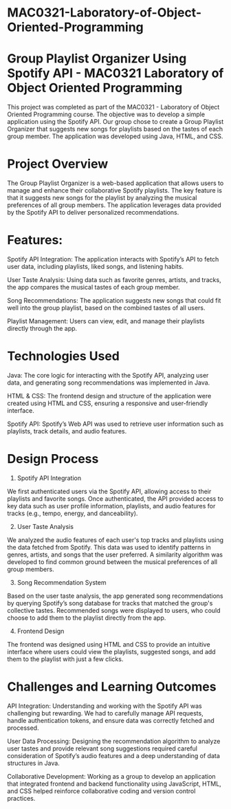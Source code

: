 # MAC0321-Laboratory-of-Object-Oriented-Programming
# Group Playlist Organizer Using Spotify API - MAC0321 Laboratory of Object Oriented Programming
This project was completed as part of the MAC0321 - Laboratory of Object Oriented Programming course. The objective was to develop a simple application using the Spotify API. Our group chose to create a Group Playlist Organizer that suggests new songs for playlists based on the tastes of each group member. The application was developed using Java, HTML, and CSS.

# Project Overview
The Group Playlist Organizer is a web-based application that allows users to manage and enhance their collaborative Spotify playlists. The key feature is that it suggests new songs for the playlist by analyzing the musical preferences of all group members. The application leverages data provided by the Spotify API to deliver personalized recommendations.

# Features:

Spotify API Integration: The application interacts with Spotify’s API to fetch user data, including playlists, liked songs, and listening habits.

User Taste Analysis: Using data such as favorite genres, artists, and tracks, the app compares the musical tastes of each group member.

Song Recommendations: The application suggests new songs that could fit well into the group playlist, based on the combined tastes of all users.

Playlist Management: Users can view, edit, and manage their playlists directly through the app.

# Technologies Used

Java: The core logic for interacting with the Spotify API, analyzing user data, and generating song recommendations was implemented in Java.

HTML & CSS: The frontend design and structure of the application were created using HTML and CSS, ensuring a responsive and user-friendly interface.

Spotify API: Spotify’s Web API was used to retrieve user information such as playlists, track details, and audio features.

# Design Process

1. Spotify API Integration

We first authenticated users via the Spotify API, allowing access to their playlists and favorite songs.
Once authenticated, the API provided access to key data such as user profile information, playlists, and audio features for tracks (e.g., tempo, energy, and danceability).

2. User Taste Analysis

We analyzed the audio features of each user's top tracks and playlists using the data fetched from Spotify. This data was used to identify patterns in genres, artists, and songs that the user preferred.
A similarity algorithm was developed to find common ground between the musical preferences of all group members.

3. Song Recommendation System

Based on the user taste analysis, the app generated song recommendations by querying Spotify’s song database for tracks that matched the group's collective tastes.
Recommended songs were displayed to users, who could choose to add them to the playlist directly from the app.

4. Frontend Design

The frontend was designed using HTML and CSS to provide an intuitive interface where users could view the playlists, suggested songs, and add them to the playlist with just a few clicks.
# Challenges and Learning Outcomes

API Integration: Understanding and working with the Spotify API was challenging but rewarding. We had to carefully manage API requests, handle authentication tokens, and ensure data was correctly fetched and processed.

User Data Processing: Designing the recommendation algorithm to analyze user tastes and provide relevant song suggestions required careful consideration of Spotify’s audio features and a deep understanding of data structures in Java.

Collaborative Development: Working as a group to develop an application that integrated frontend and backend functionality using JavaScript, HTML, and CSS helped reinforce collaborative coding and version control practices.
